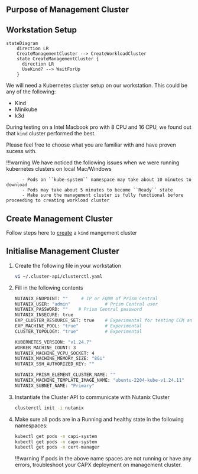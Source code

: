 ## Purpose of Management Cluster

## Workstation Setup

```mermaid
stateDiagram
    direction LR
    CreateManagementCluster --> CreateWorkloadCluster
    state CreateManagementCluster {
      direction LR
      UseKind? --> WaitForUp
    }
```

We will need a Kubernetes cluster setup on our workstation. This could be any of the following:

- Kind
- Minikube
- k3d
  
During testing on a Intel Macbook pro with 8 CPU and 16 CPU, we found out that ``kind`` cluster performed the best.

Please feel free to choose what you are familiar with and have proven sucess with.

!!!warning
          We have noticed the following issues when we were running kubernetes clusters on local Mac/Windows

          - Pods on ``kube-system`` namespace may take about 10 minutes to download
          - Pods may take about 5 minutes to become ``Ready`` state
          - Make sure the management cluster is fully functional before proceeding to creating workload cluster

## Create Management Cluster

Follow steps here to [create](https://kind.sigs.k8s.io/) a ``kind`` mangement cluster 

## Initialise Management Cluster 

1. Create the following file in your workstation 
    
    ```bash
    vi ~/.cluster-api/clusterctl.yaml
    ```

2. Fill in the following contents

    ```bash
    NUTANIX_ENDPOINT: ""     # IP or FQDN of Prism Central
    NUTANIX_USER: "admin"             # Prism Central user
    NUTANIX_PASSWORD: ""    # Prism Central password
    NUTANIX_INSECURE: true
    EXP_CLUSTER_RESOURCE_SET: true    # Experimental for testing CCM and Autoscaling
    EXP_MACHINE_POOL: "true"          # Experimental
    CLUSTER_TOPOLOGY: "true"          # Experimental
    
    KUBERNETES_VERSION: "v1.24.7"
    WORKER_MACHINE_COUNT: 3
    NUTANIX_MACHINE_VCPU_SOCKET: 4
    NUTANIX_MACHINE_MEMORY_SIZE: "8Gi"
    NUTANIX_SSH_AUTHORIZED_KEY: ""
    
    NUTANIX_PRISM_ELEMENT_CLUSTER_NAME: ""
    NUTANIX_MACHINE_TEMPLATE_IMAGE_NAME: "ubuntu-2204-kube-v1.24.11"
    NUTANIX_SUBNET_NAME: "Primary"
    ```

3. Instantiate the Cluster API to communicate with Nutanix Cluster

    ```bash
    clusterctl init -i nutanix
    ```
4. Make sure all pods are in a Running and healthy state in the following namespaces:

    ```bash
    kubectl get pods -n capi-system
    kubectl get pods -n capx-system
    kubectl get pods -n cert-manager
    ```

    !!!warning
           If pods in the above name spaces are not running or have any errors, troubleshoot your CAPX deployment on management cluster. 
